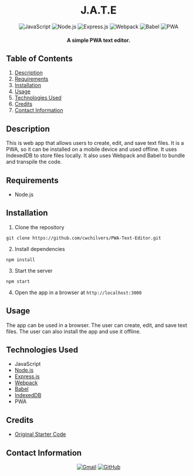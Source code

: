 <h1 align="center">
  J.A.T.E
</h1>

<p align="center">
    <img src="https://img.shields.io/badge/JavaScript-F7DF1E?logo=javascript&logoColor=000&style=for-the-badge" alt="JavaScript">
    <img src="https://img.shields.io/badge/Node.js-339933.svg?style=for-the-badge&logo=nodedotjs&logoColor=white" alt="Node.js">
    <img src="https://img.shields.io/badge/Express-000?logo=express&logoColor=fff&style=for-the-badge" alt="Express.js">
    <img src="https://img.shields.io/badge/Webpack-8DD6F9.svg?style=for-the-badge&logo=Webpack&logoColor=black" alt="Webpack">
    <img src="https://img.shields.io/badge/Babel-F9DC3E.svg?style=for-the-badge&logo=Babel&logoColor=black" alt="Babel">
    <img src="https://img.shields.io/badge/PWA-5A0FC8?logo=pwa&logoColor=fff&style=for-the-badge" alt="PWA">
</p>

<h4 align="center">A simple PWA text editor.</h4>

## Table of Contents
1. [Description](#description)
2. [Requirements](#requirements)
3. [Installation](#installation)
4. [Usage](#usage)
5. [Technologies Used](#technologies-used)
6. [Credits](#credits)
7. [Contact Information](#contact-information)

## Description
This is web app that allows users to create, edit, and save text files. It is a PWA, so it can be installed on a mobile device and used offline. It uses IndexedDB to store files locally. It also uses Webpack and Babel to bundle and transpile the code. 

## Requirements
* Node.js

## Installation
1. Clone the repository
```
git clone https://github.com/cwchilvers/PWA-Text-Editor.git
```
2. Install dependencies
```
npm install
```
3. Start the server
```
npm start
```
4. Open the app in a browser at `http://localhost:3000`

## Usage
The app can be used in a browser. The user can create, edit, and save text files. The user can also install the app and use it offline.

## Technologies Used
* JavaScript
* [Node.js](https://nodejs.org/)
* [Express.js](https://expressjs.com/)
* [Webpack](https://webpack.js.org/)
* [Babel](https://babeljs.io/)
* [IndexedDB](https://developer.mozilla.org/en-US/docs/Web/API/IndexedDB_API)
* PWA

## Credits
* [Original Starter Code](https://github.com/coding-boot-camp/cautious-meme.git)

## Contact Information
<p align="center">
    <a href="mailto:cwchilvers@gmail.com"><img src="https://img.shields.io/badge/Gmail-D14836?style=for-the-badge&logo=gmail&logoColor=white" alt="Gmail"></a>
    <a href="https://github.com/cwchilvers"><img src="https://img.shields.io/badge/GitHub-181717.svg?style=for-the-badge&logo=GitHub&logoColor=white" alt="GitHub"></a>
</p>
